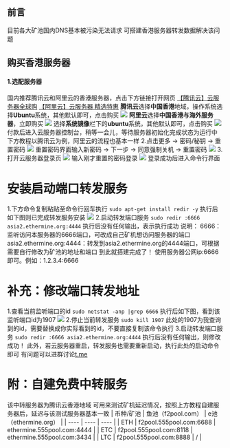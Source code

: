 ## 前言
目前各大矿池国内DNS基本被污染无法请求
可搭建香港服务器转发数据解决该问题
## 购买香港服务器
#### 1.选配服务器
国内推荐腾讯云和阿里云的香港服务器，点击下方链接打开网页
[【腾讯云】云服务器全球购](https://cloud.tencent.com/act/cps/redirect?redirect=1068&cps_key=5c54c86b3f4415abe2b9de54f11937db&from=console)
[【阿里云】云服务器 精选特惠](https://www.aliyun.com/daily-act/ecs/activity_selection?userCode=xrpv28iz)
**腾讯云**选择**中国香港**地域，操作系统选择**Ubuntu**系统，其他默认即可，点击购买
![](https://img2020.cnblogs.com/blog/1862911/202111/1862911-20211127194009506-959653531.jpg)
**阿里云**选择**中国香港与海外服务器**，立即购买
![](https://img2020.cnblogs.com/blog/1862911/202111/1862911-20211128165036302-107136217.png)
选择**系统镜像**栏下的**ubuntu**系统，其他默认即可，点击购买
![](https://img2020.cnblogs.com/blog/1862911/202111/1862911-20211128165157800-1549115248.png)
付款后进入云服务器控制台，稍等一会儿，等待服务器初始化完成状态为运行中
下方教程以腾讯云为例，阿里云的流程也基本一样
2.点击更多 -> 密码/秘钥 -> 重置密码
![](https://img2020.cnblogs.com/blog/1862911/202111/1862911-20211127194037329-1416699321.jpg)
重置密码界面输入新密码 -> 下一步 -> 同意强制关机 -> 重置密码
![](https://img2020.cnblogs.com/blog/1862911/202111/1862911-20211127194105908-562421476.png)
3.打开云服务器登录页
![](https://img2020.cnblogs.com/blog/1862911/202111/1862911-20211127194121821-679250190.jpg)
输入刚才重置的密码登录
![](https://img2020.cnblogs.com/blog/1862911/202111/1862911-20211127194136082-1633040816.jpg)
登录成功后进入命令行界面
# 安装启动端口转发服务
1.下方命令复制粘贴至命令行回车执行
`sudo apt-get install redir -y`
执行后如下图则已完成转发服务安装
![](https://img2020.cnblogs.com/blog/1862911/202111/1862911-20211127194352103-1735688817.jpg)
2.启动转发端口服务
`sudo redir :6666 asia2.ethermine.org:4444`
执行后没有任何输出，表示执行成功
说明：
6666：监听访问本服务器的6666端口，可改成自己矿机想访问服务器的端口
asia2.ethermine.org:4444：转发到asia2.ethermine.org的4444端口，可根据需要自行修改为矿池的地址和端口
到此就搭建完成了！
使用服务器公网ip:6666即可。例如：1.2.3.4:6666
# 补充：修改端口转发地址
1.查看当前监听端口的id
`sudo netstat -anp |grep 6666`
执行后如下图，看到该监听端口id为1907
![](https://img2020.cnblogs.com/blog/1862911/202111/1862911-20211127194459025-165795212.png)
2.停止当前转发服务
`sudo kill 1907`
此处的1907为我查询到的id，需要替换成你实际看到的id，不要直接复制该命令执行
3.启动转发端口服务
`sudo redir :6666 asia2.ethermine.org:4444`
执行后没有任何输出，则修改成功！
此外，若云服务器重启，转发服务也需要重新启动，执行此处的启动命令即可
有问题可以进群讨论[t.me](https://t.me/+CetxQfaj0aBlM2I1)
# 附：自建免费中转服务
该中转服务器为腾讯云香港地域
可用来测试矿机延迟情况，按照上方教程自建服务器后，延迟与该测试服务器基本一致
|    币种/矿池  |   鱼池（f2pool.com）   |   e池（ethermine.org）   |
| ---- | ---- | ---- |
|   ETH   |   f2pool.555pool.com:6688   |   ethermine.555pool.com:4444   |
|   ETC   |   f2pool.555pool.com:8118   |   ethermine.555pool.com:3434   |
|   LTC   |   f2pool.555pool.com:8888   |   /   |
